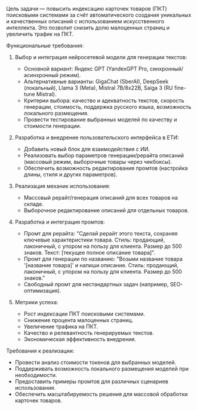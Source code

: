 Цель задачи — повысить индексацию карточек товаров (ПКТ) поисковыми системами за счёт автоматического создания уникальных и качественных описаний с использованием искусственного интеллекта. Это позволит снизить долю малоценных страниц и увеличить трафик на ПКТ.

Функциональные требования:
1. Выбор и интеграция нейросетевой модели для генерации текстов:
   - Основной вариант: Яндекс GPT (YandexGPT Pro, синхронный/асинхронный режим).
   - Альтернативные варианты: GigaChat (SberAI), DeepSeek (локальный), Llama 3 (Meta), Mistral 7B/8x22B, Saiga 3 (RU fine-tune Mistral).
   - Критерии выбора: качество и адекватность текстов, скорость генерации, стоимость, поддержка русского языка, возможность локального размещения.
   - Провести тестирование выбранных моделей по качеству и стоимости генерации.

2. Разработка и внедрение пользовательского интерфейса в ЕТИ:
   - Добавить новый блок для взаимодействия с ИИ.
   - Реализовать выбор параметров генерации/рерайта описаний (массовый режим, выборочные товары через чекбоксы).
   - Обеспечить возможность редактирования промтов (настройка длины, стиля и других параметров).

3. Реализация механик использования:
   - Массовый рерайт/генерация описаний для всех товаров на складе.
   - Выборочное редактирование описаний для отдельных товаров.

4. Разработка и интеграция промтов:
   - Промт для рерайта: "Сделай рерайт этого текста, сохраняя ключевые характеристики товара. Стиль: продающий, лаконичный, с упором на пользу для клиента. Размер до 500 знаков. Текст: [текущее полное описание товара]".
   - Промт для генерации по названию: "Возьми название товара '[название товара]' и напиши описание. Стиль: продающий, лаконичный, с упором на пользу для клиента. Размер до 500 знаков."
   - Свободный промт для нестандартных задач (например, SEO-оптимизация).

5. Метрики успеха:
   - Рост индексации ПКТ поисковыми системами.
   - Снижение процента малоценных страниц.
   - Увеличение трафика на ПКТ.
   - Качество и релевантность генерируемых текстов.
   - Экономическая эффективность внедрения.

Требования к реализации:
- Провести анализ стоимости токенов для выбранных моделей.
- Поддерживать возможность локального размещения моделей при необходимости.
- Предоставить примеры промтов для различных сценариев использования.
- Обеспечить масштабируемость решения для массовой обработки карточек товаров.